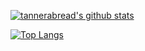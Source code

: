[![tannerabread's github stats](https://github-readme-stats.vercel.app/api?username=tannerabread&show_icons=true&theme=darcula)](https://github.com/anuraghazra/github-readme-stats)

[![Top Langs](https://github-readme-stats.vercel.app/api/top-langs/?username=tannerabread&layout=compact&theme=darcula)](https://github.com/anuraghazra/github-readme-stats)

